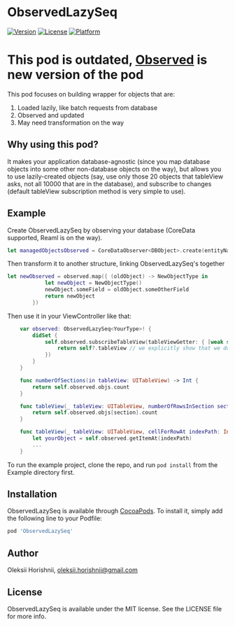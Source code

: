 # ObservedLazySeq

[![Version](https://img.shields.io/cocoapods/v/ObservedLazySeq.svg?style=flat)](http://cocoapods.org/pods/ObservedLazySeq)
[![License](https://img.shields.io/cocoapods/l/ObservedLazySeq.svg?style=flat)](http://cocoapods.org/pods/ObservedLazySeq)
[![Platform](https://img.shields.io/cocoapods/p/ObservedLazySeq.svg?style=flat)](http://cocoapods.org/pods/ObservedLazySeq)

# This pod is outdated, [Observed](https://github.com/NeedMoreDesu/Observed) is new version of the pod

This pod focuses on building wrapper for objects that are:

1. Loaded lazily, like batch requests from database
2. Observed and updated
3. May need transformation on the way

## Why using this pod?

It makes your application database-agnostic (since you map database objects into some other non-database objects on the way), but allows you to use lazily-created objects (say, use only those 20 objects that tableView asks, not all 10000 that are in the database), and subscribe to changes (default tableView subscription method is very simple to use).

## Example

Create ObservedLazySeq by observing your database (CoreData supported, Reaml is on the way).

```swift
let managedObjectsObserved = CoreDataObserver<DBObject>.create(entityName: "SomeEntityName", primaryKey: "id", managedObjectContext: context)
```

Then transform it to another structure, linking ObservedLazySeq's together

```swift
let newObserved = observed.map({ (oldObject) -> NewObjectType in
            let newObject = NewObjectType()
            newObject.someField = oldObject.someOtherField
            return newObject
        })
```

Then use it in your ViewController like that:

```swift
    var observed: ObservedLazySeq<YourType>! {
        didSet {
            self.observed.subscribeTableView(tableViewGetter: { [weak self] () -> UITableView? in
                return self?.tableView // we explicitly show that we don't care if tableView is here at this moment, since we take it from `self` directly
            })
        }
    }

    func numberOfSections(in tableView: UITableView) -> Int {
        return self.observed.objs.count
    }

    func tableView(_ tableView: UITableView, numberOfRowsInSection section: Int) -> Int {
        return self.observed.objs[section].count
    }

    func tableView(_ tableView: UITableView, cellForRowAt indexPath: IndexPath) -> UITableViewCell {
        let yourObject = self.observed.getItemAt(indexPath)
        ...
    }
```

To run the example project, clone the repo, and run `pod install` from the Example directory first.

## Installation

ObservedLazySeq is available through [CocoaPods](http://cocoapods.org). To install
it, simply add the following line to your Podfile:

```ruby
pod 'ObservedLazySeq'
```

## Author

Oleksii Horishnii, oleksii.horishnii@gmail.com

## License

ObservedLazySeq is available under the MIT license. See the LICENSE file for more info.

